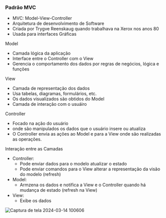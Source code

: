 ### Padrão MVC

- MVC: Model-View-Controller
- Arquitetura de desenvolvimento de Software
- Criada por Trygve Reenskaug quando trabalhava na Xerox nos anos 80
- Usada para interfaces Gráficas

Model
- Camada lógica da aplicação
- Interface entre o Controller com o View
- Gerencia o comportamento dos dados por regras de negócios, lógica e funções

View
- Camada de representação dos dados
- Usa tabelas, diagramas, formulários, etc.
- Os dados visualizados são obtidos do Model
- Camada de interação com o usuáiro

Controller
 
- Focado na ação do usuário
- onde são manipulados os dados que o usuário insere ou atualiza
- O Controller envia as ações ao Model e para a View onde são realizadas as operações.

Interação entre as Camadas

- Controller:
   - Pode enviar dados para o modelo atualizar o estado
   - Pode enviar comandos para o View alterar a   representação da visão do modelo (refresh)
- Model:
  - Armzena os dados e notifica a View e o Controller quando há mudança de estado (refresh na View)
- View:
  - Exibe os dados
 

![Captura de tela 2024-03-14 100606](https://github.com/menezesledilson/exemploMvc/assets/96630034/e8aca0a8-08e2-4566-98f4-cae92a776a89)
